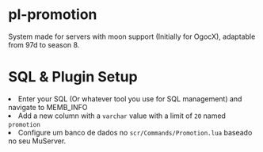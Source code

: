 # pl-promotion
 System made for servers with moon support (Initially for OgocX), adaptable from 97d to season 8.

# SQL & Plugin Setup
 <li>Enter your SQL (Or whatever tool you use for SQL management) and navigate to MEMB_INFO</li>
 <li>Add a new column with a <code>varchar</code> value with a limit of <code>20</code> named <code>promotion</code></li>
 <li>Configure um banco de dados no <code>scr/Commands/Promotion.lua</code> baseado no seu MuServer.</li>
